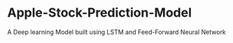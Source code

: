 # Apple-Stock-Prediction-Model
A Deep learning Model built using LSTM and Feed-Forward Neural Network
